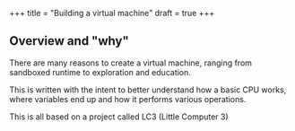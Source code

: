 +++
title = "Building a virtual machine"
draft = true
+++

## Overview and "why"

There are many reasons to create a virtual machine, ranging from sandboxed
runtime to exploration and education.

This is written with the intent to better understand how a basic CPU works, where
variables end up and how it performs various operations.

This is all based on a project called LC3 (Little Computer 3)
